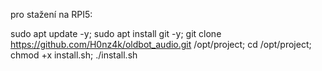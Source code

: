 pro stažení na RPI5:

sudo apt update -y; sudo apt install git -y; git clone https://github.com/H0nz4k/oldbot_audio.git /opt/project; cd /opt/project; chmod +x install.sh; ./install.sh
